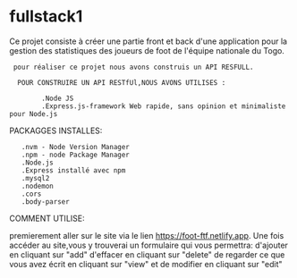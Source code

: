 # fullstack1
Ce projet consiste à créer une partie front et back d'une application pour la gestion des statistiques des joueurs de foot de l'équipe nationale du Togo.

     pour réaliser ce projet nous avons construis un API RESFULL.

      POUR CONSTRUIRE UN API RESTfUl,NOUS AVONS UTILISES :

            .Node JS
            .Express.js-framework Web rapide, sans opinion et minimaliste pour Node.js


PACKAGGES INSTALLES:
       
       .nvm - Node Version Manager
       .npm - node Package Manager
       .Node.js
       .Express installé avec npm 
       .mysql2
       .nodemon
       .cors
       .body-parser
       



 COMMENT UTILISE:
 
 premierement aller sur le site via le lien https://foot-ftf.netlify.app.
 Une fois accéder au site,vous y trouverai un formulaire qui vous permettra:
 d'ajouter en cliquant sur "add"
 d'effacer en cliquant sur "delete"
 de regarder ce que vous avez écrit en cliquant sur "view"
 et de modifier en cliquant sur "edit"
 
